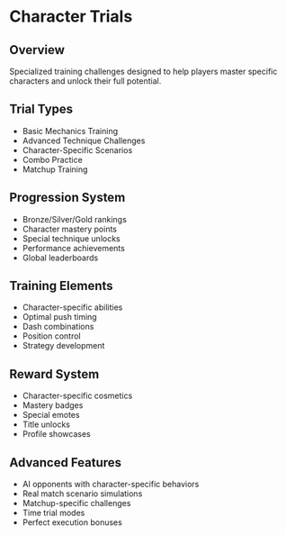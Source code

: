 # Character Trials

## Overview
Specialized training challenges designed to help players master specific characters and unlock their full potential.

## Trial Types
- Basic Mechanics Training
- Advanced Technique Challenges
- Character-Specific Scenarios
- Combo Practice
- Matchup Training

## Progression System
- Bronze/Silver/Gold rankings
- Character mastery points
- Special technique unlocks
- Performance achievements
- Global leaderboards

## Training Elements
- Character-specific abilities
- Optimal push timing
- Dash combinations
- Position control
- Strategy development

## Reward System
- Character-specific cosmetics
- Mastery badges
- Special emotes
- Title unlocks
- Profile showcases

## Advanced Features
- AI opponents with character-specific behaviors
- Real match scenario simulations
- Matchup-specific challenges
- Time trial modes
- Perfect execution bonuses